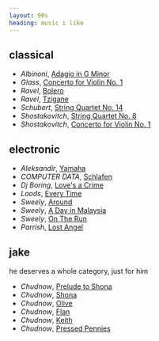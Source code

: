 ```yaml
---
layout: 90s
heading: music i like
---
```


## classical

- _Albinoni_, [Adagio in G Minor][ce]
- _Glass_, [Concerto for Violin No. 1][ca]
- _Ravel_, [Bolero][cb]
- _Ravel_, [Tzigane][cf]
- _Schubert_, [String Quartet No. 14][cd]
- _Shostakovitch_, [String Quartet No. 8][cc]
- _Shostakovitch_, [Concerto for Violin No. 1][cg]

## electronic

- _Aleksandir_, [Yamaha][ed]
- _COMPUTER DATA_, [Schlafen][ec]
- _Dj Boring_, [Love's a Crime][eh]
- _Loods_, [Every Time][eg]
- _Sweely_, [Around][ea]
- _Sweely_, [A Day in Malaysia][eb]
- _Sweely_, [On The Run][ef]
- _Parrish_, [Lost Angel][ee]

## jake

he deserves a whole category, just for him

- _Chudnow_, [Prelude to Shona][ja]
- _Chudnow_, [Shona][jb]
- _Chudnow_, [Olive][jc]
- _Chudnow_, [Flan][jd]
- _Chudnow_, [Keith][je]
- _Chudnow_, [Pressed Pennies][jf]

[ca]: https://www.youtube.com/watch?v=rM2KLeoRBGo
[cb]: https://www.youtube.com/watch?v=mhhkGyJ092E
[cc]: https://www.youtube.com/watch?v=41HIXtBElH4
[cd]: https://www.youtube.com/watch?v=otdayisyIiM
[ce]: https://www.youtube.com/watch?v=_eLU5W1vc8Y
[cf]: https://www.youtube.com/watch?v=w0ObgSKBqTQ
[cg]: https://www.youtube.com/watch?v=8HZVQyD9rsY
[ea]: https://www.youtube.com/watch?v=2NG9h9yZYf8
[eb]: https://www.youtube.com/watch?v=sg6-GaAKmUI
[ec]: https://www.youtube.com/watch?v=0zT_Mk7ZkyY
[ed]: https://www.youtube.com/watch?v=OnW6rQ_z9Ug
[ee]: https://www.youtube.com/watch?v=L2aUMxR2tUo
[ef]: https://www.youtube.com/watch?v=FgEQh2yGnMU
[eg]: https://www.youtube.com/watch?v=R4Qlv-nwhy0
[eh]: https://www.youtube.com/watch?v=XO66x8zodFo
[ja]: https://www.youtube.com/watch?v=CXQA9oJtK9c
[jb]: https://www.youtube.com/watch?v=WBAIyY9y3HM
[jc]: https://www.youtube.com/watch?v=3QQS8fJqXoI
[jd]: https://www.youtube.com/watch?v=6u_EWKVRoxc
[je]: https://www.youtube.com/watch?v=7lxZoh9-G_8
[jf]: https://www.youtube.com/watch?v=PwrUR8LVcb4
